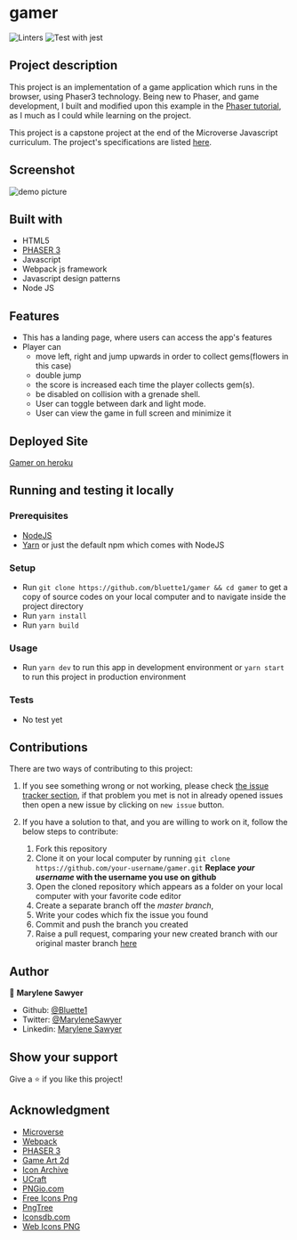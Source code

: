 # gamer
![Linters](https://github.com/bluette1/gamer/workflows/Linters/badge.svg)
![Test with jest](https://github.com/bluette1/gamer/workflows/Test%20with%20jest/badge.svg)

## Project description
This project is an implementation of a game application which runs in the browser, using Phaser3 technology. Being new to Phaser, and game development, I built and modified upon this example in the [Phaser tutorial](http://phaser.io/tutorials/making-your-first-phaser-3-game/part1), as I much as I could while learning on the project.

This project is a capstone project at the end of the Microverse Javascript curriculum. The project's specifications are listed [here](https://www.notion.so/Platform-game-4a55a7d1fcc245bcb012c76814764712).

## Screenshot
![demo picture](./src/assets/images/screenshot.png)

## Built with
- HTML5
- [PHASER 3](https://phaser.io/phaser3)
- Javascript
- Webpack js framework
- Javascript design patterns
- Node JS

## Features
- This has a landing page, where users can access the app's features
- Player can 
    - move left, right and jump upwards in order to collect gems(flowers in this case)
    - double jump
    - the score is increased each time the player collects gem(s).
    - be disabled on collision with a grenade shell.
    - User can toggle between dark and light mode.
    - User can view the game in full screen and minimize it

## Deployed Site
[Gamer on heroku]()

## Running and testing it locally

### Prerequisites
- [NodeJS](https://nodejs.org/)
- [Yarn](https://yarnpkg.com/) or just the default npm which comes with NodeJS

### Setup
- Run `git clone https://github.com/bluette1/gamer && cd gamer` to get a copy of source codes on your local computer and to navigate inside the project directory
- Run `yarn install`
- Run `yarn build`

### Usage
- Run `yarn dev` to run this app in development environment or `yarn start` to run this project in production environment

### Tests
- No test yet

## Contributions

There are two ways of contributing to this project:

1.  If you see something wrong or not working, please check [the issue tracker section](https://github.com/bluette1/gamer/issues), if that problem you met is not in already opened issues then open a new issue by clicking on `new issue` button.

2.  If you have a solution to that, and you are willing to work on it, follow the below steps to contribute:
    1.  Fork this repository
    1.  Clone it on your local computer by running `git clone https://github.com/your-username/gamer.git` __Replace *your username* with the username you use on github__
    1.  Open the cloned repository which appears as a folder on your local computer with your favorite code editor
    1.  Create a separate branch off the *master branch*,
    1.  Write your codes which fix the issue you found
    1.  Commit and push the branch you created
    1.  Raise a pull request, comparing your new created branch with our original master branch [here](https://github.com/bluette1/gamer)

## Author

👤 **Marylene Sawyer**
- Github: [@Bluette1](https://github.com/Bluette1)
- Twitter: [@MaryleneSawyer](https://twitter.com/MaryleneSawyer)
- Linkedin: [Marylene Sawyer](https://www.linkedin.com/in/marylene-sawyer)


## Show your support

Give a ⭐️ if you like this project!

## Acknowledgment
- [Microverse](https://www.microvese.org)
- [Webpack](https://webpack.js.org/)
- [PHASER 3](https://phaser.io/phaser3)
- [Game Art 2d](https://www.gameart2d.com/cute-girl-free-sprites.html)
- [Icon Archive](https://iconarchive.com/)
- [UCraft](https://www.ucraft.com/)
- [PNGio.com](https://pngio.com/PNG/a108551-platform-game-png.html)
- [Free Icons Png](https://www.freeiconspng.com/downloadimg/34123)
- [PngTree](https://pngtree.com/)
- [Iconsdb.com](https://www.iconsdb.com/)
- [Web Icons PNG](https://webiconspng.com/)
